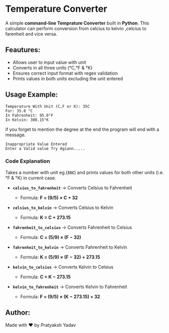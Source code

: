 # Temperature Converter

A simple **command-line Temprature Converter** built in **Python**.
This calculator can perform conversion from celcius to kelvin ,celcius to farenheit and vice versa.

## Feautures:
- Allows user to input value with unit
- Converts in all three units (°C,°F & °K)
- Ensures correct input format with regex validation
- Prints values in both units excluding the unit entered

## Usage Example:

```
Temperature With Unit (C,F or K): 35C
For: 35.0 °C
In Fahrenheit: 95.0°F
In Kelvin: 308.15°K
```
if you forget to mention the degree at the end the program will end with a message.

```
Inappropriate Value Entered
Enter a Valid value Try Agiann.....
```

### Code Explanation  
Takes a number with unit eg.(**`35C`**) and prints values for both other units (i.e. °F & °K) in current case.
- **`celsius_to_fahrenheit`** → Converts Celsius to Fahrenheit  
  - Formula: **F = (9/5) × C + 32**  

- **`celsius_to_kelvin`** → Converts Celsius to Kelvin  
  - Formula: **K = C + 273.15**  

- **`fahrenheit_to_celsius`** → Converts Fahrenheit to Celsius  
  - Formula: **C = (5/9) × (F − 32)**  

- **`fahrenheit_to_kelvin`** → Converts Fahrenheit to Kelvin  
  - Formula: **K = (5/9) × (F − 32) + 273.15**  

- **`kelvin_to_celsius`** → Converts Kelvin to Celsius  
  - Formula: **C = K − 273.15**  

- **`kelvin_to_fahrenheit`** → Converts Kelvin to Fahrenheit  
  - Formula: **F = (9/5) × (K − 273.15) + 32**

## Author:
Made with ❤️ by Pratyaksh Yadav